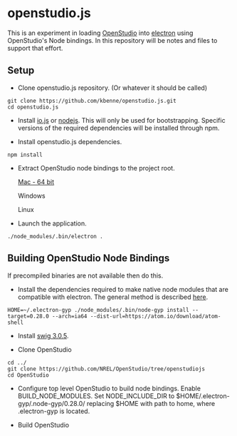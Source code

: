 # openstudio.js

This is an experiment in loading [OpenStudio](https://github.com/NREL/OpenStudio) into [electron](https://github.com/atom/electron) using OpenStudio's Node bindings.  In this repository will be notes and files to support that effort.

## Setup

* Clone openstudio.js repository. (Or whatever it should be called)
```
git clone https://github.com/kbenne/openstudio.js.git
cd openstudio.js
```

* Install [io.js](https://iojs.org/en/index.html) or [nodejs](https://nodejs.org).  This will only be used for bootstrapping.  Specific versions of the required dependencies will be installed through npm.

* Install openstudio.js dependencies.
```
npm install
```

* Extract OpenStudio node bindings to the project root.

   [Mac - 64 bit](https://drive.google.com/file/d/0B6AYyX2ggNyBZ0ZZbC1fLXczUm8/view?usp=sharing)

   Windows

   Linux

* Launch the application.
```
./node_modules/.bin/electron .
```

## Building OpenStudio Node Bindings

If precompiled binaries are not available then do this.

* Install the dependencies required to make native node modules that are compatible with electron.  The general method is described [here](https://github.com/atom/electron/blob/master/docs/tutorial/using-native-node-modules.md#the-node-gyp-way).
```
HOME=~/.electron-gyp ./node_modules/.bin/node-gyp install --target=0.28.0 --arch=ia64 --dist-url=https://atom.io/download/atom-shell
```

* Install [swig 3.0.5](http://www.swig.org/download.html).

* Clone OpenStudio
```
cd ../
git clone https://github.com/NREL/OpenStudio/tree/openstudiojs
cd OpenStudio
```
* Configure top level OpenStudio to build node bindings.  Enable BUILD_NODE_MODULES. Set NODE_INCLUDE_DIR to $HOME/.electron-gyp/.node-gyp/0.28.0/ replacing $HOME with path to home, where .electron-gyp is located.

* Build OpenStudio


